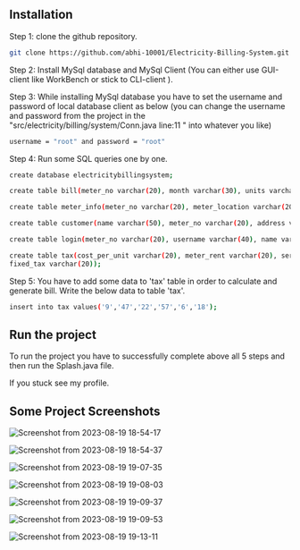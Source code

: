 ## Installation

Step 1: clone the github repository.
```bash
git clone https://github.com/abhi-10001/Electricity-Billing-System.git
```
Step 2: Install MySql database and MySql Client (You can either use GUI-client like WorkBench or stick to CLI-client ).

Step 3: While installing MySql database you have to set the username and password of local database client as below (you can change the username and password from the project in the "src/electricity/billing/system/Conn.java line:11 " into whatever you like)

```bash
username = "root" and password = "root"
```

Step 4: Run some SQL queries one by one.  

```bash
create database electricitybillingsystem;
```
```bash
create table bill(meter_no varchar(20), month varchar(30), units varchar(30), totalbill varchar(20), status varchar(20));
```

```bash
create table meter_info(meter_no varchar(20), meter_location varchar(20), meter_type varchar(20), phase_code varchar(20), bill_type varchar(20), days varchar(20));

```
```bash
create table customer(name varchar(50), meter_no varchar(20), address varchar(100), city varchar(30), state varchar(30), email varchar(50), phone varchar(20));

```
```bash
create table login(meter_no varchar(20), username varchar(40), name varchar(50), password varchar(30), user varchar(20));
```
```bash
create table tax(cost_per_unit varchar(20), meter_rent varchar(20), service_charge varchar(20), service_tax varchar(20), swacch_bharat_cess varchar(20),
fixed_tax varchar(20));

```

Step 5: You have to add some data to 'tax' table in order to calculate and generate bill. Write the below data to table 'tax'.

```bash
insert into tax values('9','47','22','57','6','18');
```

## Run the project

To run the project you have to successfully complete above all 5 steps and then run the Splash.java file.

If you stuck see my profile.


## Some Project Screenshots

![Screenshot from 2023-08-19 18-54-17](https://github.com/abhi-10001/Electricity-Billing-System/assets/98804705/4eca6e3a-0b17-4914-ab0f-8f5c262c38a1)


![Screenshot from 2023-08-19 18-54-37](https://github.com/abhi-10001/Electricity-Billing-System/assets/98804705/c45ca73f-7d27-49c1-a395-7ae349a928bd)


![Screenshot from 2023-08-19 19-07-35](https://github.com/abhi-10001/Electricity-Billing-System/assets/98804705/d13f89f1-5a23-46ec-82b1-3f9e29c89e22)


![Screenshot from 2023-08-19 19-08-03](https://github.com/abhi-10001/Electricity-Billing-System/assets/98804705/dbeaa6e1-fff9-46e9-8f22-cb5bf5c56bd2)


![Screenshot from 2023-08-19 19-09-37](https://github.com/abhi-10001/Electricity-Billing-System/assets/98804705/480f2669-2455-4641-a9bf-99fc2aaec352)


![Screenshot from 2023-08-19 19-09-53](https://github.com/abhi-10001/Electricity-Billing-System/assets/98804705/8ad3a14d-0699-4de4-86ce-662843e06bbe)


![Screenshot from 2023-08-19 19-13-11](https://github.com/abhi-10001/Electricity-Billing-System/assets/98804705/33c58c02-4b3c-4fff-acc2-08e43fd6bd67)




